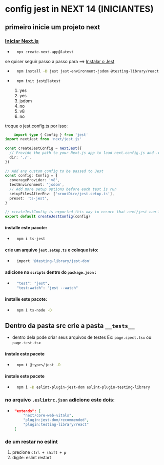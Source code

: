 # config jest in NEXT 14 (INICIANTES)

## primeiro inicie um projeto next

### [Iniciar Next.js](https://nextjs.org/docs/getting-started/installation)

- ~~~bash
    npx create-next-app@latest 
    ~~~

se quiser seguir passo a passo para ==> [Instalar o Jest](https://nextjs.org/docs/app/building-your-application/testing/jest) 

- ~~~bash
    npm install -D jest jest-environment-jsdom @testing-library/react @testing-library/jest-dom
    ~~~
- ~~~bash
    npm init jest@latest
    ~~~
    1. yes
    2. yes
    3. jsdom
    4. no
    5. v8
    6. no



troque o jest.config.ts por isso:

~~~typescript
    import type { Config } from 'jest'
import nextJest from 'next/jest.js'
 
const createJestConfig = nextJest({
  // Provide the path to your Next.js app to load next.config.js and .env files in your test environment
  dir: './',
})
 
// Add any custom config to be passed to Jest
const config: Config = {
  coverageProvider: 'v8',
  testEnvironment: 'jsdom',
  // Add more setup options before each test is run
  setupFilesAfterEnv: ['<rootDir>/jest.setup.ts'],
  preset: 'ts-jest',
}
 
// createJestConfig is exported this way to ensure that next/jest can load the Next.js config which is async
export default createJestConfig(config)
~~~

#### installe este pacote:

* ~~~bash
    npm i ts-jest
    ~~~

#### crie um arquivo  ```jest.setup.ts``` e coloque isto:

* ~~~bash
    import '@testing-library/jest-dom'
    ~~~
#### adicione no ```scripts``` dentro do  ```package.json``` :
* ~~~bash
    "test": "jest",
    "test:watch": "jest --watch"
    ~~~

#### installe este pacote:

* ~~~bash
    npm i ts-node -D
    ~~~

## Dentro da pasta src crie a pasta ```__tests__```
* dentro dela pode criar seus arquivos de testes Ex: ```page.spect.tsx``` ou ```page.test.tsx```

#### instale este pacote
* ~~~bash
    npm i @types/jest -D
    ~~~
#### instale este pacote
* ~~~bash
    npm i -D eslint-plugin-jest-dom eslint-plugin-testing-library
    ~~~

### no arquivo ```.eslintrc.json``` adicione este dois: 

 * ~~~json
    "extends": [
        "next/core-web-vitals",
        "plugin:jest-dom/recommended",
        "plugin:testing-library/react"
    ]
    ~~~
### de um restar no eslint
 1. precione ```ctrl + shift + p```
 2. digite: eslint restart